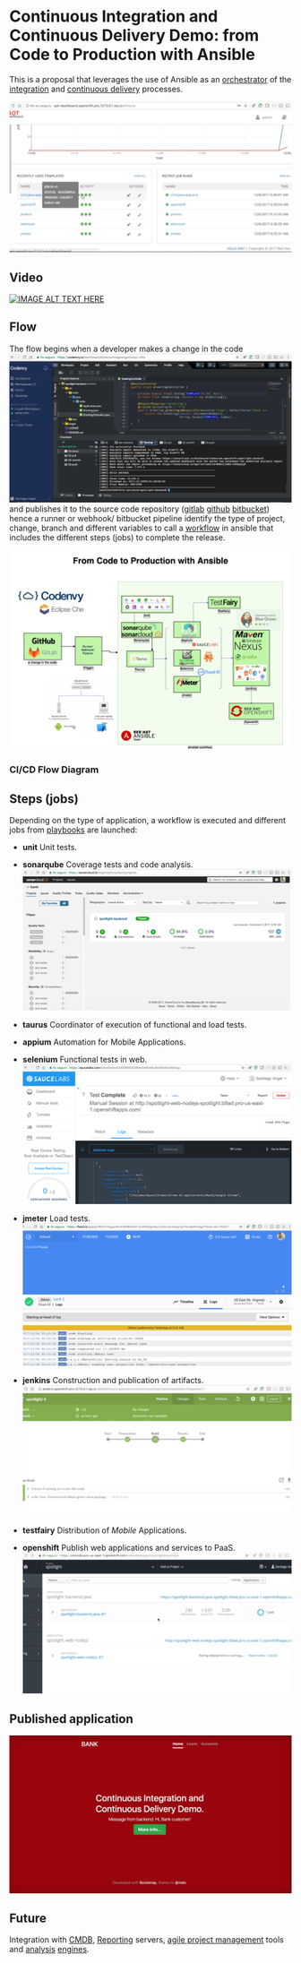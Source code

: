 # Continuous Integration and Continuous Delivery Demo: from Code to Production with Ansible

This is a proposal that leverages the use of Ansible as an [orchestrator](https://www.ansible.com/use-cases/orchestration) of the [integration](https://www.ansible.com/overview/devops) and [continuous delivery](https://www.ansible.com/use-cases/continuous-delivery) processes.

![ansible-dashboard](img/ansible-dashboard.png "video")

## Video

[![IMAGE ALT TEXT HERE](http://img.youtube.com/vi/YOUTUBE_VIDEO_ID_HERE/0.jpg)](http://www.youtube.com/watch?v=YOUTUBE_VIDEO_ID_HERE)

## Flow

The flow begins when a developer makes a change in the code ![codeenvy-pull-commit-push](img/codeenvy-pull-commit-push.png) and publishes it to the source code repository ([gitlab](https://about.gitlab.com/features/gitlab-ci-cd/) [github](https://developer.github.com/v3/guides/building-a-ci-server/) [bitbucket](https://bitbucket.org/AnsibleByRedHat/ansible-tower-pipelines)) hence a runner or webhook/ bitbucket pipeline identify the type of project, change, branch and different variables to call a [workflow](https://www.ansible.com/tower?wvideo=2uoh2d92ew) in ansible that includes the different steps (jobs) to complete the release.

![cicdflow](img/cicd.png "CI/CD Flow Diagram")
### CI/CD Flow Diagram


## Steps (jobs)

Depending on the type of application, a workflow is executed and different jobs from [playbooks](http://docs.ansible.com/ansible/latest/playbooks.html) are launched:

* **unit** Unit tests.
* **sonarqube** Coverage tests and code analysis. ![sonarqube](img/sonarqube.png)

* **taurus** Coordinator of execution of functional and load tests.
* **appium** Automation for Mobile Applications.
* **selenium** Functional tests in web. ![selenium](img/selenium.png)
* **jmeter** Load tests. ![jmeter](img/jmeter.png)
* **jenkins** Construction and publication of artifacts. ![jenkins](img/jenkins.png)
* **testfairy** Distribution of *Mobile* Applications.
* **openshift** Publish web applications and services to PaaS. ![openshift-deployment](img/openshift-deployment.png)

## Published application

![preview web](img/web-release.png)

## Future

Integration with [CMDB](http://docs.ansible.com/ansible/latest/intro_dynamic_inventory.html), [Reporting](https://community.jaspersoft.com/project/jasperreports-server) servers, [agile project management](http://docs.ansible.com/ansible/latest/jira_module.html) tools and [analysis](https://www.ansible.com/splunk) [engines](https://github.com/openstack/ara). 

